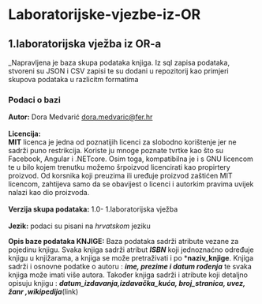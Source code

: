 # Laboratorijske-vjezbe-iz-OR
## 1.laboratorijska vježba iz OR-a
_Napravljena je baza skupa podataka knjiga. Iz sql zapisa podataka, stvoreni su JSON i CSV zapisi te su dodani u repozitorij kao primjeri skupova podataka u razlicitm formatima</br>

### Podaci o bazi
**Autor:**  Dora Medvarić dora.medvaric@fer.hr<br/>
<br>
**Licencija:**</br>
**MIT**
licenca je jedna od poznatijih licenci za slobodno korištenje jer ne sadrži puno restrikcija. Koriste ju mnoge poznate tvrtke kao što su Facebook, Angular i .NETcore. Osim toga, kompatibilna je i s GNU licencom te u bilo kojem trenutku možemo šrpoizvod licencirati kao propirtery proizvod.
Od korsnika koji preuzima ili uređuje proizvod zaštićen MIT licencom, zahtijeva samo da se obavijest o licenci i autorkim pravima uvijek nalazi kao dio proizvoda.</br>
</br>
**Verzija skupa podataka:**
1.0- 1.laboratorijska vježba </br>
</br>
**Jezik:**
podaci su pisani na *hrvatskom* jeziku
</br>

**Opis baze podataka KNJIGE:**
Baza podataka sadrži atribute vezane za pojedinu knjigu. Svaka knjiga sadrži atribut ***ISBN*** koji jednoznaćno određuje knjigu u knjižarama, a knjiga se može pretraživati i po ***naziv_knjige**. Knjiga sadrži i osnovne podatke o autoru : ***ime, prezime i datum rođenja*** te svaka knjiga može imati više autora. Također knjiga sadrži i atribute koji detaljno opisuju knjigu : ***datum_izdavanja,izdavačka_kuća, broj_stranica, uvez, žanr ,wikipedija***(link)


